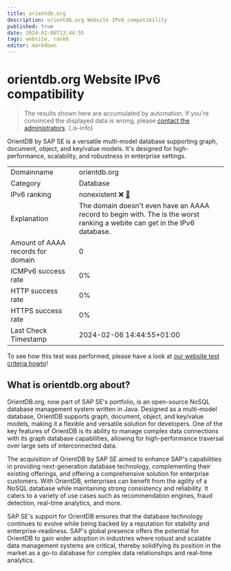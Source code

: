 ```yaml
---
title: orientdb.org
description: orientdb.org Website IPv6 compatibility
published: true
date: 2024-02-06T13:44:55
tags: website, rank6
editor: markdown
---
```


# orientdb.org Website IPv6 compatibility

> The results shown here are accumulated by automation. If you're convinced the displayed data is wrong, please [contact the administrators](/howto/chat). 
{.is-info}

OrientDB by SAP SE is a versatile multi-model database supporting graph, document, object, and key/value models. It's designed for high-performance, scalability, and robustness in enterprise settings.


|   |   |
| - | - |
| Domainname | orientdb.org
| Category | Database |
| IPv6 ranking | nonexistent :x: [🔗](/howto/ranking) |
| Explanation | The domain doesn't even have an AAAA record to begin with. The is the worst ranking a webite can get in the IPv6 database. |
| Amount of AAAA records for domain | 0 |
| ICMPv6 success rate | 0%|
| HTTP success rate | 0% |
| HTTPS success rate | 0% |
| Last Check Timestamp | 2024-02-06 14:44:55+01:00 |

To see how this test was performed, please have a look at [our website test criteria howto](/howto/testcriteria/website)!


## What is orientdb.org about?
OrientDB.org, now part of SAP SE's portfolio, is an open-source NoSQL database management system written in Java. Designed as a multi-model database, OrientDB supports graph, document, object, and key/value models, making it a flexible and versatile solution for developers. One of the key features of OrientDB is its ability to manage complex data connections with its graph database capabilities, allowing for high-performance traversal over large sets of interconnected data.

The acquisition of OrientDB by SAP SE aimed to enhance SAP's capabilities in providing next-generation database technology, complementing their existing offerings, and offering a comprehensive solution for enterprise customers. With OrientDB, enterprises can benefit from the agility of a NoSQL database while maintaining strong consistency and reliability. It caters to a variety of use cases such as recommendation engines, fraud detection, real-time analytics, and more.

SAP SE's support for OrientDB ensures that the database technology continues to evolve while being backed by a reputation for stability and enterprise-readiness. SAP's global presence offers the potential for OrientDB to gain wider adoption in industries where robust and scalable data management systems are critical, thereby solidifying its position in the market as a go-to database for complex data relationships and real-time analytics.



